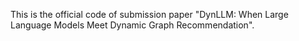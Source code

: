 This is the official code of submission paper "DynLLM: When Large Language Models Meet Dynamic
Graph Recommendation". 
